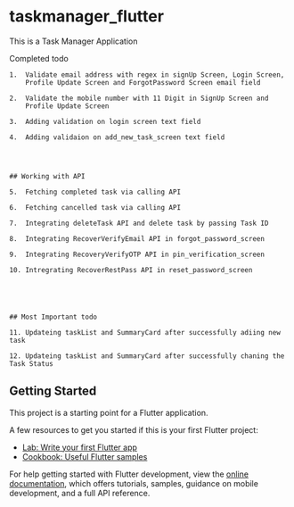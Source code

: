 # taskmanager_flutter

This is a Task Manager Application

Completed todo

    1.  Validate email address with regex in signUp Screen, Login Screen, 
        Profile Update Screen and ForgotPassword Screen email field

    2.  Validate the mobile number with 11 Digit in SignUp Screen and 
        Profile Update Screen

    3.  Adding validation on login screen text field

    4.  Adding validaion on add_new_task_screen text field




    ## Working with API 

    5.  Fetching completed task via calling API

    6.  Fetching cancelled task via calling API

    7.  Integrating deleteTask API and delete task by passing Task ID

    8.  Integrating RecoverVerifyEmail API in forgot_password_screen

    9.  Integrating RecoveryVerifyOTP API in pin_verification_screen

    10. Intregrating RecoverRestPass API in reset_password_screen





    ## Most Important todo

    11. Updateing taskList and SummaryCard after successfully adiing new task

    12. Updateing taskList and SummaryCard after successfully chaning the Task Status

## Getting Started

This project is a starting point for a Flutter application.

A few resources to get you started if this is your first Flutter project:

- [Lab: Write your first Flutter app](https://docs.flutter.dev/get-started/codelab)
- [Cookbook: Useful Flutter samples](https://docs.flutter.dev/cookbook)

For help getting started with Flutter development, view the
[online documentation](https://docs.flutter.dev/), which offers tutorials,
samples, guidance on mobile development, and a full API reference.
